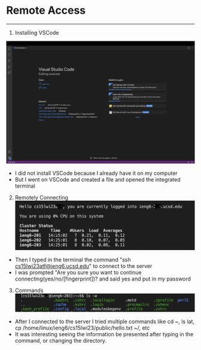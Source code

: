# Remote Access
___

1) Installing VSCode

![Screenshot](VSCode.png)

* I did not install VSCode because I already have it on my computer
* But I went on VSCode and created a file and opened the integrated terminal

2) Remotely Connecting
![Screenshot](Connecting.png)

* Then I typed in the terminal the command "ssh cs15lwi23atf@ieng6.ucsd.edu" to connect to the server
* I was prompted "Are you sure you want to continue connecting(yes/no/[fingerprint])? and said yes and put in my password

3) Commands
![Screenshot](Command.png)
* After I connected to the server I tried multiple commands like cd ~, ls lat, cp /home/linux/ieng6/cs15lwi23/public/hello.txt ~/, etc
* It was interesting seeing the information be presented after typing in the command, or changing the directory.

